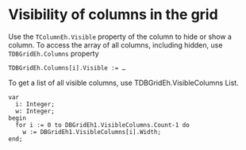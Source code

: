 # Visibility of columns in the grid


Use the `TColumnEh.Visible` property of the column to hide or show a column. To access the array of all columns, including hidden, use `TDBGridEh.Columns` property 

```pascal:no-line-numbers
TDBGridEh.Columns[i].Visible := …
```

To get a list of all visible columns, use TDBGridEh.VisibleColumns List.

```pascal:no-line-numbers
var
  i: Integer;
  w: Integer;
begin
  for i := 0 to DBGridEh1.VisibleColumns.Count-1 do
    w := DBGridEh1.VisibleColumns[i].Width;
end; 
```
